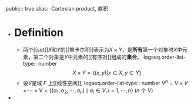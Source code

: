 public:: true
alias:: Cartesian product, 直积

- # Definition
	- 两个[[set]]$X$和$Y$的[[笛卡尔积]]表示为$X \times Y$，是**所有**第一个对象时$X$中元素，第二个对象是$Y$中元素的[[有序对]]组成的**集合**。
	  logseq.order-list-type:: number
	  $$X\times Y=\{(x,y)|x\in X, y\in Y\}$$
	- 设$V$是域 $F$ 上[[线性空间]],
	  logseq.order-list-type:: number
	  $V^n=V\times V\times\cdots\times V=\{(\alpha_1,\alpha_2,\cdots,\alpha_n)\mid\alpha_i\in V, i=1,\cdots, n\}$
	  ($n$ 个 $V$)
-